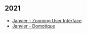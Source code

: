## 2021


- [Janvier - Zooming User Interface](/4UX/4UX-2021-ZUI.md)
- [Janvier - Domotique](/5UX/5UX-S1-2021-domotique.md)